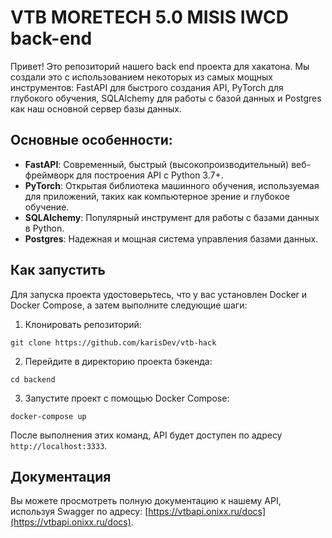 # VTB MORETECH 5.0 MISIS IWCD back-end

Привет! Это репозиторий нашего back end проекта для хакатона. Мы создали это с использованием некоторых из самых мощных инструментов: FastAPI для быстрого создания API, PyTorch для глубокого обучения, SQLAlchemy для работы с базой данных и Postgres как наш основной сервер базы данных.

## Основные особенности:

- **FastAPI**: Современный, быстрый (высокопроизводительный) веб-фреймворк для построения API с Python 3.7+.
- **PyTorch**: Открытая библиотека машинного обучения, используемая для приложений, таких как компьютерное зрение и глубокое обучение.
- **SQLAlchemy**: Популярный инструмент для работы с базами данных в Python.
- **Postgres**: Надежная и мощная система управления базами данных.

## Как запустить

Для запуска проекта удостоверьтесь, что у вас установлен Docker и Docker Compose, а затем выполните следующие шаги:

1. Клонировать репозиторий:
```
git clone https://github.com/karisDev/vtb-hack
```

2. Перейдите в директорию проекта бэкенда:
```
cd backend
```

3. Запустите проект с помощью Docker Compose:
```
docker-compose up
```

После выполнения этих команд, API будет доступен по адресу `http://localhost:3333`.

## Документация

Вы можете просмотреть полную документацию к нашему API, используя Swagger по адресу: [https://vtbapi.onixx.ru/docs](https://vtbapi.onixx.ru/docs).